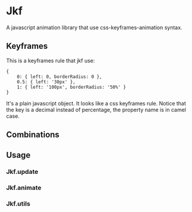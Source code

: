 # Jkf
A javascript animation library that use css-keyframes-animation syntax.

## Keyframes
This is a keyframes rule that jkf use:

    {
        0: { left: 0, borderRadius: 0 },
        0.5: { left: '30px' },
        1: { left: '100px', borderRadius: '50%' }
    }

It's a plain javascript object. It looks like a css keyframes rule.
Notice that the key is a decimal instead of percentage, the property name is in camel case.

## Combinations

## Usage

### Jkf.update

### Jkf.animate

### Jkf.utils

